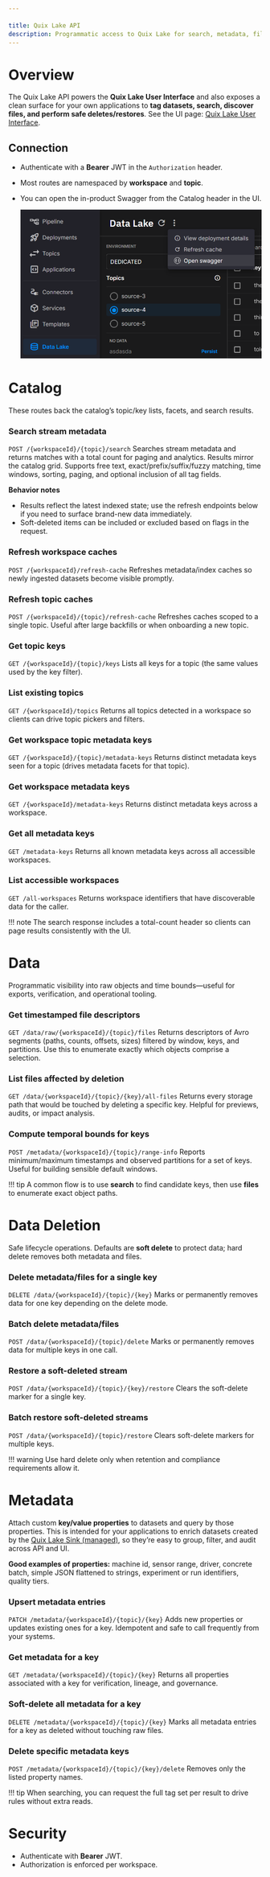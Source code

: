 ```yaml
---

title: Quix Lake API
description: Programmatic access to Quix Lake for search, metadata, file discovery, and lifecycle operations. Backend for the Quix Lake UI; Metadata endpoints are the primary integration surface for your applications.
---
```


# Overview

The Quix Lake API powers the **Quix Lake User Interface** and also exposes a clean surface for your own applications to **tag datasets, search, discover files, and perform safe deletes/restores**.
See the UI page: [Quix Lake User Interface](./user-interface.md).

## Connection

* Authenticate with a **Bearer** JWT in the `Authorization` header.
* Most routes are namespaced by **workspace** and **topic**.
* You can open the in-product Swagger from the Catalog header in the UI.

  ![Open API](./images/user-interface-open-swagger.png)

# Catalog

These routes back the catalog’s topic/key lists, facets, and search results.

### Search stream metadata

`POST /{workspaceId}/{topic}/search`
Searches stream metadata and returns matches with a total count for paging and analytics. Results mirror the catalog grid. Supports free text, exact/prefix/suffix/fuzzy matching, time windows, sorting, paging, and optional inclusion of all tag fields.

**Behavior notes**

* Results reflect the latest indexed state; use the refresh endpoints below if you need to surface brand-new data immediately.
* Soft-deleted items can be included or excluded based on flags in the request.

### Refresh workspace caches

`POST /{workspaceId}/refresh-cache`
Refreshes metadata/index caches so newly ingested datasets become visible promptly.

### Refresh topic caches

`POST /{workspaceId}/{topic}/refresh-cache`
Refreshes caches scoped to a single topic. Useful after large backfills or when onboarding a new topic.

### Get topic keys

`GET /{workspaceId}/{topic}/keys`
Lists all keys for a topic (the same values used by the key filter).

### List existing topics

`GET /{workspaceId}/topics`
Returns all topics detected in a workspace so clients can drive topic pickers and filters.

### Get workspace topic metadata keys

`GET /{workspaceId}/{topic}/metadata-keys`
Returns distinct metadata keys seen for a topic (drives metadata facets for that topic).

### Get workspace metadata keys

`GET /{workspaceId}/metadata-keys`
Returns distinct metadata keys across a workspace.

### Get all metadata keys

`GET /metadata-keys`
Returns all known metadata keys across all accessible workspaces.

### List accessible workspaces

`GET /all-workspaces`
Returns workspace identifiers that have discoverable data for the caller.

!!! note
    The search response includes a total-count header so clients can page results consistently with the UI.

# Data

Programmatic visibility into raw objects and time bounds—useful for exports, verification, and operational tooling.

### Get timestamped file descriptors

`GET /data/raw/{workspaceId}/{topic}/files`
Returns descriptors of Avro segments (paths, counts, offsets, sizes) filtered by window, keys, and partitions. Use this to enumerate exactly which objects comprise a selection.

### List files affected by deletion

`GET /data/{workspaceId}/{topic}/{key}/all-files`
Returns every storage path that would be touched by deleting a specific key. Helpful for previews, audits, or impact analysis.

### Compute temporal bounds for keys

`POST /metadata/{workspaceId}/{topic}/range-info`
Reports minimum/maximum timestamps and observed partitions for a set of keys. Useful for building sensible default windows.

!!! tip
    A common flow is to use **search** to find candidate keys, then use **files** to enumerate exact object paths.

# Data Deletion

Safe lifecycle operations. Defaults are **soft delete** to protect data; hard delete removes both metadata and files.

### Delete metadata/files for a single key

`DELETE /data/{workspaceId}/{topic}/{key}`
Marks or permanently removes data for one key depending on the delete mode.

### Batch delete metadata/files

`POST /data/{workspaceId}/{topic}/delete`
Marks or permanently removes data for multiple keys in one call.

### Restore a soft-deleted stream

`POST /data/{workspaceId}/{topic}/{key}/restore`
Clears the soft-delete marker for a single key.

### Batch restore soft-deleted streams

`POST /data/{workspaceId}/{topic}/restore`
Clears soft-delete markers for multiple keys.

!!! warning
    Use hard delete only when retention and compliance requirements allow it.

# Metadata

Attach custom **key/value properties** to datasets and query by those properties. This is intended for your applications to enrich datasets created by the [Quix Lake Sink (managed)](../managed-services/sink.md), so they’re easy to group, filter, and audit across API and UI.

**Good examples of properties:** machine id, sensor range, driver, concrete batch, simple JSON flattened to strings, experiment or run identifiers, quality tiers.

### Upsert metadata entries

`PATCH /metadata/{workspaceId}/{topic}/{key}`
Adds new properties or updates existing ones for a key. Idempotent and safe to call frequently from your systems.

### Get metadata for a key

`GET /metadata/{workspaceId}/{topic}/{key}`
Returns all properties associated with a key for verification, lineage, and governance.

### Soft-delete all metadata for a key

`DELETE /metadata/{workspaceId}/{topic}/{key}`
Marks all metadata entries for a key as deleted without touching raw files.

### Delete specific metadata keys

`POST /metadata/{workspaceId}/{topic}/{key}/delete`
Removes only the listed property names.

!!! tip
    When searching, you can request the full tag set per result to drive rules without extra reads.

# Security

* Authenticate with **Bearer** JWT.
* Authorization is enforced per workspace.
